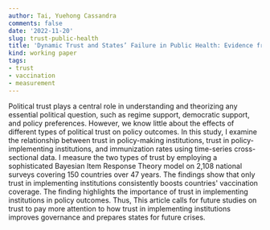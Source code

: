 ```yaml
---
author: Tai, Yuehong Cassandra
comments: false
date: '2022-11-20'
slug: trust-public-health
title: 'Dynamic Trust and States’ Failure in Public Health: Evidence from a Global Time Series Data'
kind: working paper
tags:
- trust
- vaccination
- measurement
---
```

Political trust plays a central role in understanding and theorizing any essential political question, such as regime support, democratic support, and policy preferences. However, we know little about the effects of different types of political trust on policy outcomes. In this study, I examine the relationship between trust in policy-making institutions, trust in policy-implementing institutions, and immunization rates using time-series cross-sectional data. I measure the two types of trust by employing a sophisticated Bayesian Item Response Theory model on 2,108 national surveys covering 150 countries over 47 years. The findings show that only trust in implementing institutions consistently boosts countries' vaccination coverage. The finding highlights the importance of trust in implementing institutions in policy outcomes. Thus, This article calls for future studies on trust to pay more attention to how trust in implementing institutions improves governance and prepares states for future crises.